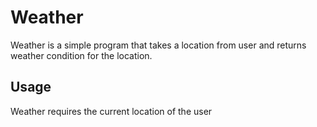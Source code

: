 # Weather
Weather is a simple program that takes a location from user and returns weather condition for the location.

## Usage
Weather requires the current location of the user
